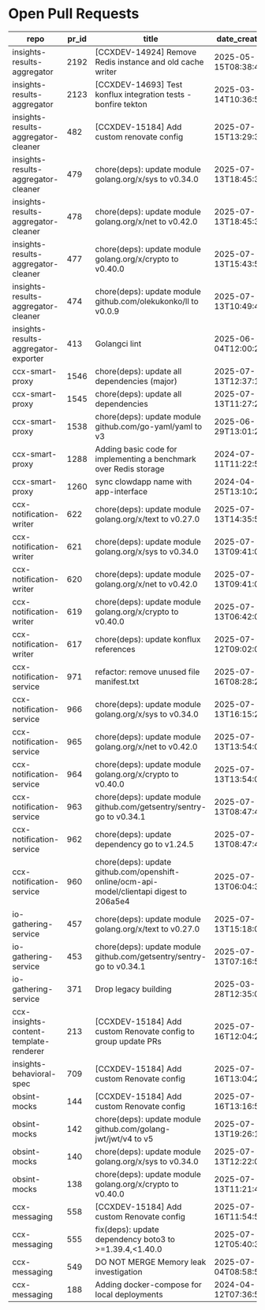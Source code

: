 # Open Pull Requests
repo | pr_id | title | date_created | url | author | ci_status
---|---|---|---|---|---|---
insights-results-aggregator | 2192 | [CCXDEV-14924] Remove Redis instance and old cache writer | 2025-05-15T08:38:45Z | https://github.com/RedHatInsights/insights-results-aggregator/pull/2192 | JiriPapousek | failed
insights-results-aggregator | 2123 | [CCXDEV-14693] Test konflux integration tests - bonfire tekton | 2025-03-14T10:36:51Z | https://github.com/RedHatInsights/insights-results-aggregator/pull/2123 | matysek | failed
insights-results-aggregator-cleaner | 482 | [CCXDEV-15184] Add custom renovate config | 2025-07-15T13:29:38Z | https://github.com/RedHatInsights/insights-results-aggregator-cleaner/pull/482 | JiriPapousek | failed
insights-results-aggregator-cleaner | 479 | chore(deps): update module golang.org/x/sys to v0.34.0 | 2025-07-13T18:45:36Z | https://github.com/RedHatInsights/insights-results-aggregator-cleaner/pull/479 | app/red-hat-konflux | ok
insights-results-aggregator-cleaner | 478 | chore(deps): update module golang.org/x/net to v0.42.0 | 2025-07-13T18:45:35Z | https://github.com/RedHatInsights/insights-results-aggregator-cleaner/pull/478 | app/red-hat-konflux | ok
insights-results-aggregator-cleaner | 477 | chore(deps): update module golang.org/x/crypto to v0.40.0 | 2025-07-13T15:43:53Z | https://github.com/RedHatInsights/insights-results-aggregator-cleaner/pull/477 | app/red-hat-konflux | ok
insights-results-aggregator-cleaner | 474 | chore(deps): update module github.com/olekukonko/ll to v0.0.9 | 2025-07-13T10:49:40Z | https://github.com/RedHatInsights/insights-results-aggregator-cleaner/pull/474 | app/red-hat-konflux | ok
insights-results-aggregator-exporter | 413 | Golangci lint | 2025-06-04T12:00:22Z | https://github.com/RedHatInsights/insights-results-aggregator-exporter/pull/413 | ikerreyes | ok
ccx-smart-proxy | 1546 | chore(deps): update all dependencies (major) | 2025-07-13T12:37:17Z | https://github.com/RedHatInsights/insights-results-smart-proxy/pull/1546 | app/red-hat-konflux | failed
ccx-smart-proxy | 1545 | chore(deps): update all dependencies | 2025-07-13T11:27:28Z | https://github.com/RedHatInsights/insights-results-smart-proxy/pull/1545 | app/red-hat-konflux | failed
ccx-smart-proxy | 1538 | chore(deps): update module github.com/go-yaml/yaml to v3 | 2025-06-29T13:01:25Z | https://github.com/RedHatInsights/insights-results-smart-proxy/pull/1538 | app/red-hat-konflux | failed
ccx-smart-proxy | 1288 | Adding basic code for implementing a benchmark over Redis storage | 2024-07-11T11:22:59Z | https://github.com/RedHatInsights/insights-results-smart-proxy/pull/1288 | joselsegura | failed
ccx-smart-proxy | 1260 | sync clowdapp name with app-interface | 2024-04-25T13:10:25Z | https://github.com/RedHatInsights/insights-results-smart-proxy/pull/1260 | matysek | ok
ccx-notification-writer | 622 | chore(deps): update module golang.org/x/text to v0.27.0 | 2025-07-13T14:35:57Z | https://github.com/RedHatInsights/ccx-notification-writer/pull/622 | app/red-hat-konflux | ok
ccx-notification-writer | 621 | chore(deps): update module golang.org/x/sys to v0.34.0 | 2025-07-13T09:41:04Z | https://github.com/RedHatInsights/ccx-notification-writer/pull/621 | app/red-hat-konflux | ok
ccx-notification-writer | 620 | chore(deps): update module golang.org/x/net to v0.42.0 | 2025-07-13T09:41:03Z | https://github.com/RedHatInsights/ccx-notification-writer/pull/620 | app/red-hat-konflux | ok
ccx-notification-writer | 619 | chore(deps): update module golang.org/x/crypto to v0.40.0 | 2025-07-13T06:42:06Z | https://github.com/RedHatInsights/ccx-notification-writer/pull/619 | app/red-hat-konflux | ok
ccx-notification-writer | 617 | chore(deps): update konflux references | 2025-07-12T09:02:05Z | https://github.com/RedHatInsights/ccx-notification-writer/pull/617 | app/red-hat-konflux | failed
ccx-notification-service | 971 | refactor: remove unused file manifest.txt | 2025-07-16T08:28:29Z | https://github.com/RedHatInsights/ccx-notification-service/pull/971 | juandspy | failed
ccx-notification-service | 966 | chore(deps): update module golang.org/x/sys to v0.34.0 | 2025-07-13T16:15:26Z | https://github.com/RedHatInsights/ccx-notification-service/pull/966 | app/red-hat-konflux | ok
ccx-notification-service | 965 | chore(deps): update module golang.org/x/net to v0.42.0 | 2025-07-13T13:54:02Z | https://github.com/RedHatInsights/ccx-notification-service/pull/965 | app/red-hat-konflux | ok
ccx-notification-service | 964 | chore(deps): update module golang.org/x/crypto to v0.40.0 | 2025-07-13T13:54:00Z | https://github.com/RedHatInsights/ccx-notification-service/pull/964 | app/red-hat-konflux | ok
ccx-notification-service | 963 | chore(deps): update module github.com/getsentry/sentry-go to v0.34.1 | 2025-07-13T08:47:42Z | https://github.com/RedHatInsights/ccx-notification-service/pull/963 | app/red-hat-konflux | ok
ccx-notification-service | 962 | chore(deps): update dependency go to v1.24.5 | 2025-07-13T08:47:40Z | https://github.com/RedHatInsights/ccx-notification-service/pull/962 | app/red-hat-konflux | ok
ccx-notification-service | 960 | chore(deps): update github.com/openshift-online/ocm-api-model/clientapi digest to 206a5e4 | 2025-07-13T06:04:30Z | https://github.com/RedHatInsights/ccx-notification-service/pull/960 | app/red-hat-konflux | failed
io-gathering-service | 457 | chore(deps): update module golang.org/x/text to v0.27.0 | 2025-07-13T15:18:05Z | https://github.com/RedHatInsights/insights-operator-gathering-conditions-service/pull/457 | app/red-hat-konflux | ok
io-gathering-service | 453 | chore(deps): update module github.com/getsentry/sentry-go to v0.34.1 | 2025-07-13T07:16:50Z | https://github.com/RedHatInsights/insights-operator-gathering-conditions-service/pull/453 | app/red-hat-konflux | ok
io-gathering-service | 371 | Drop legacy building | 2025-03-28T12:35:04Z | https://github.com/RedHatInsights/insights-operator-gathering-conditions-service/pull/371 | ikerreyes | failed
ccx-insights-content-template-renderer | 213 | [CCXDEV-15184] Add custom Renovate config to group update PRs | 2025-07-16T12:04:27Z | https://github.com/RedHatInsights/insights-content-template-renderer/pull/213 | JiriPapousek | ok
insights-behavioral-spec | 709 | [CCXDEV-15184] Add custom Renovate config | 2025-07-16T13:04:29Z | https://github.com/RedHatInsights/insights-behavioral-spec/pull/709 | JiriPapousek | ok
obsint-mocks | 144 | [CCXDEV-15184] Add custom Renovate config | 2025-07-16T13:16:57Z | https://github.com/RedHatInsights/obsint-mocks/pull/144 | JiriPapousek | ok
obsint-mocks | 142 | chore(deps): update module github.com/golang-jwt/jwt/v4 to v5 | 2025-07-13T19:26:14Z | https://github.com/RedHatInsights/obsint-mocks/pull/142 | app/red-hat-konflux | ok
obsint-mocks | 140 | chore(deps): update module golang.org/x/sys to v0.34.0 | 2025-07-13T12:22:03Z | https://github.com/RedHatInsights/obsint-mocks/pull/140 | app/red-hat-konflux | ok
obsint-mocks | 138 | chore(deps): update module golang.org/x/crypto to v0.40.0 | 2025-07-13T11:21:42Z | https://github.com/RedHatInsights/obsint-mocks/pull/138 | app/red-hat-konflux | ok
ccx-messaging | 558 | [CCXDEV-15184] Add custom Renovate config | 2025-07-16T11:54:58Z | https://github.com/RedHatInsights/insights-ccx-messaging/pull/558 | JiriPapousek | ok
ccx-messaging | 555 | fix(deps): update dependency boto3 to >=1.39.4,<1.40.0 | 2025-07-12T05:40:33Z | https://github.com/RedHatInsights/insights-ccx-messaging/pull/555 | app/red-hat-konflux | failed
ccx-messaging | 549 | DO NOT MERGE Memory leak investigation | 2025-07-04T08:58:59Z | https://github.com/RedHatInsights/insights-ccx-messaging/pull/549 | Jakub007d | failed
ccx-messaging | 188 | Adding docker-compose for local deployments | 2024-04-12T07:36:51Z | https://github.com/RedHatInsights/insights-ccx-messaging/pull/188 | joselsegura | ok

